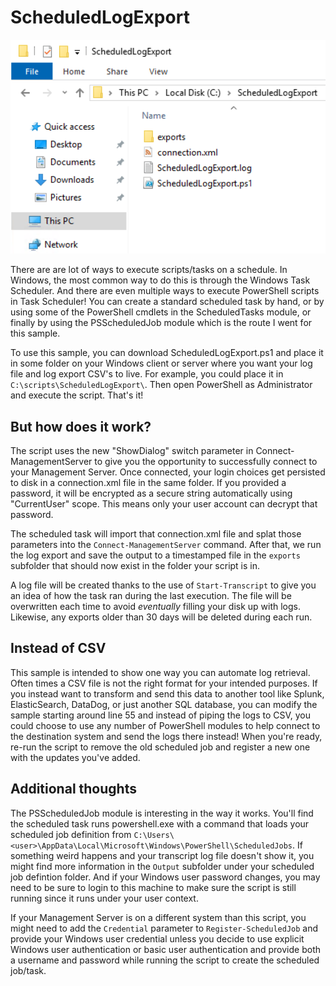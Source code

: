# ScheduledLogExport

<img src="ScheduledLogExport_screenshot.png" alt="Screenshot of Task Scheduler in Windows showing the task registered by the script in this sample." width="800">

There are are lot of ways to execute scripts/tasks on a schedule. In Windows, the most common way
to do this is through the Windows Task Scheduler. And there are even multiple ways to execute
PowerShell scripts in Task Scheduler! You can create a standard scheduled task by hand, or by using
some of the PowerShell cmdlets in the ScheduledTasks module, or finally by using the PSScheduledJob
module which is the route I went for this sample.

To use this sample, you can download ScheduledLogExport.ps1 and place it in some folder on your
Windows client or server where you want your log file and log export CSV's to live. For example,
you could place it in `C:\scripts\ScheduledLogExport\`. Then open PowerShell as Administrator
and execute the script. That's it!

## But how does it work?

The script uses the new "ShowDialog" switch parameter in Connect-ManagementServer to give you the
opportunity to successfully connect to your Management Server. Once connected, your login choices
get persisted to disk in a connection.xml file in the same folder. If you provided a password, it
will be encrypted as a secure string automatically using "CurrentUser" scope. This means only your
user account can decrypt that password.

The scheduled task will import that connection.xml file and splat those parameters into the
`Connect-ManagementServer` command. After that, we run the log export and save the output to a
timestamped file in the `exports` subfolder that should now exist in the folder your script is in.

A log file will be created thanks to the use of `Start-Transcript` to give you an idea of how the
task ran during the last execution. The file will be overwritten each time to avoid *eventually*
filling your disk up with logs. Likewise, any exports older than 30 days will be deleted
during each run.

## Instead of CSV

This sample is intended to show one way you can automate log retrieval. Often times a CSV file is
not the right format for your intended purposes. If you instead want to transform and send this
data to another tool like Splunk, ElasticSearch, DataDog, or just another SQL database, you can
modify the sample starting around line 55 and instead of piping the logs to CSV, you could choose
to use any number of PowerShell modules to help connect to the destination system and send the logs
there instead! When you're ready, re-run the script to remove the old scheduled job and register a
new one with the updates you've added.

## Additional thoughts

The PSScheduledJob module is interesting in the way it works. You'll find the scheduled task runs
powershell.exe with a command that loads your scheduled job definition from
`C:\Users\<user>\AppData\Local\Microsoft\Windows\PowerShell\ScheduledJobs`. If something weird
happens and your transcript log file doesn't show it, you might find more information in the
`Output` subfolder under your scheduled job defintion folder. And if your Windows user password
changes, you may need to be sure to login to this machine to make sure the script is still running
since it runs under your user context.

If your Management Server is on a different system than this script, you might need to add the
`Credential` parameter to `Register-ScheduledJob` and provide your Windows user credential unless
you decide to use explicit Windows user authentication or basic user authentication and provide
both a username and password while running the script to create the scheduled job/task.
